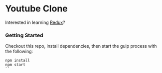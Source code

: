 # Youtube Clone

Interested in learning [Redux](https://www.udemy.com/react-redux/)?

### Getting Started
Checkout this repo, install dependencies, then start the gulp process with the following:

```
npm install
npm start
``

